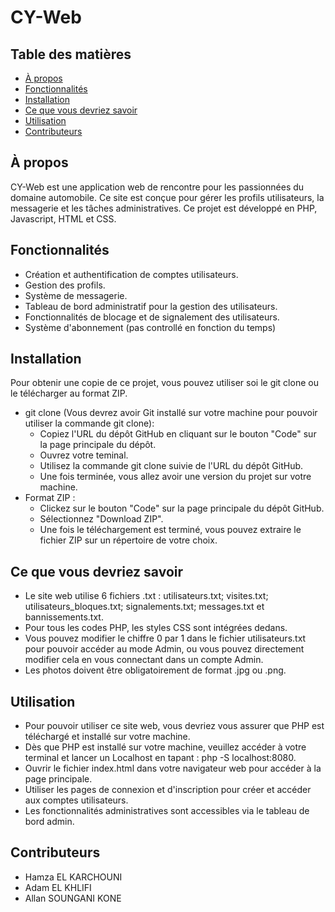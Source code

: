 # CY-Web

## Table des matières
- [À propos](#à-propos)
- [Fonctionnalités](#fonctionnalités)
- [Installation](#installation)
- [Ce que vous devriez savoir](#ce-que-vous-devriez-savoir)
- [Utilisation](#utilisation)
- [Contributeurs](#contributeurs)

## À propos
CY-Web est une application web de rencontre pour les passionnées du domaine automobile. Ce site est conçue pour gérer les profils utilisateurs, la messagerie et les tâches administratives. Ce projet est développé en PHP, Javascript, HTML et CSS.

## Fonctionnalités
- Création et authentification de comptes utilisateurs.
- Gestion des profils.
- Système de messagerie.
- Tableau de bord administratif pour la gestion des utilisateurs.
- Fonctionnalités de blocage et de signalement des utilisateurs.
- Système d'abonnement (pas controllé en fonction du temps)

## Installation
Pour obtenir une copie de ce projet, vous pouvez utiliser soi le git clone ou le télécharger au format ZIP.

- git clone (Vous devrez avoir Git installé sur votre machine pour pouvoir utiliser la commande git clone):
    - Copiez l'URL du dépôt GitHub en cliquant sur le bouton "Code" sur la page principale du dépôt.
    - Ouvrez votre teminal.
    - Utilisez la commande git clone suivie de l'URL du dépôt GitHub.
    - Une fois terminée, vous allez avoir une version du projet sur votre machine.
- Format ZIP :
    - Clickez sur le bouton "Code" sur la page principale du dépôt GitHub.
    - Sélectionnez "Download ZIP".
    - Une fois le téléchargement est terminé, vous pouvez extraire le fichier ZIP sur un répertoire de votre choix.
## Ce que vous devriez savoir
- Le site web utilise 6 fichiers .txt : utilisateurs.txt; visites.txt; utilisateurs_bloques.txt; signalements.txt; messages.txt et bannissements.txt.
- Pour tous les codes PHP, les styles CSS sont intégrées dedans.
- Vous pouvez modifier le chiffre 0 par 1 dans le fichier utilisateurs.txt pour pouvoir accéder au mode Admin, ou vous pouvez directement modifier cela en vous connectant dans un compte Admin.
- Les photos doivent être obligatoirement de format .jpg ou .png.
## Utilisation 
- Pour pouvoir utiliser ce site web, vous devriez vous assurer que PHP est téléchargé et installé sur votre machine.
- Dès que PHP est installé sur votre machine, veuillez accéder à votre terminal et lancer un Localhost en tapant : php -S localhost:8080.
- Ouvrir le fichier index.html dans votre navigateur web pour accéder à la page principale.
- Utiliser les pages de connexion et d'inscription pour créer et accéder aux comptes utilisateurs.
- Les fonctionnalités administratives sont accessibles via le tableau de bord admin.
## Contributeurs 
- Hamza EL KARCHOUNI
- Adam EL KHLIFI
- Allan SOUNGANI KONE
